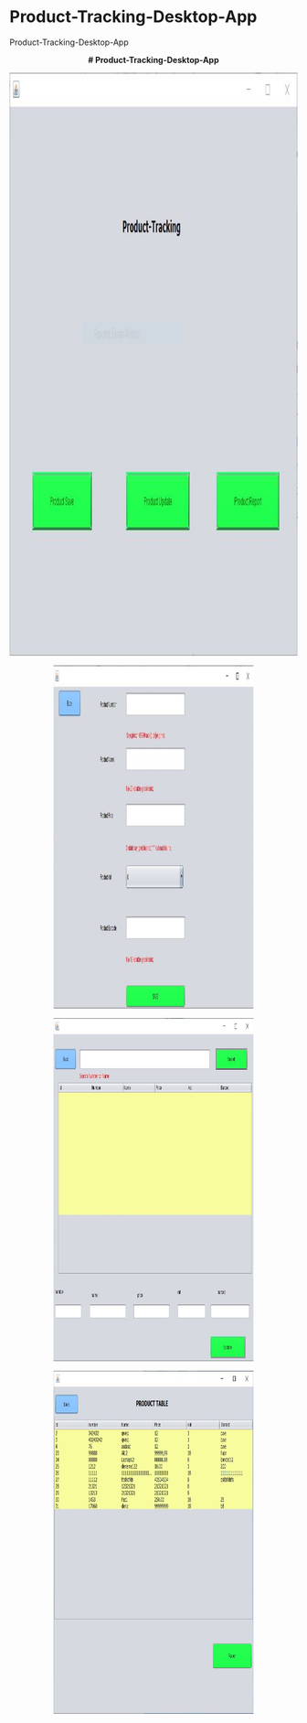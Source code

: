 # Product-Tracking-Desktop-App
Product-Tracking-Desktop-App
<p align="center">
 <b> # Product-Tracking-Desktop-App
 </b>

</p>

<p align="center">
  <img width="1020" height="1020" src="1.JPG">
</p>
<p align="center">
  <img width="350" height="600" src="2.JPG">
</p><p align="center">
  <img width="350" height="600" src="3.JPG">
</p><p align="center">
  <img width="350" height="600" src="4.JPG">
</p>
